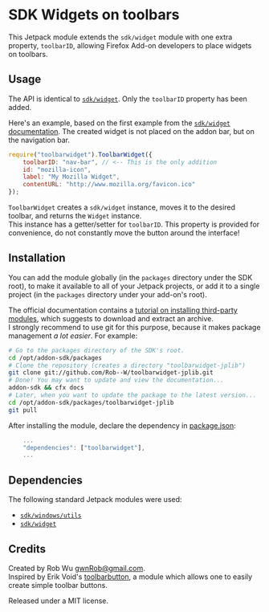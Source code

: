 # SDK Widgets on toolbars
This Jetpack module extends the `sdk/widget` module with one extra property, `toolbarID`, allowing Firefox Add-on developers to place widgets on toolbars.

## Usage
The API is identical to [`sdk/widget`](https://addons.mozilla.org/en-US/developers/docs/sdk/1.14/modules/sdk/widget.html). Only the `toolbarID` property has been added.

Here's an example, based on the first example from the [`sdk/widget` documentation](https://addons.mozilla.org/en-US/developers/docs/sdk/1.14/modules/sdk/widget.html#Creation%20and%20Content). The created widget is not placed on the addon bar, but on the navigation bar.

```javascript
require("toolbarwidget").ToolbarWidget({
    toolbarID: "nav-bar", // <-- This is the only addition
    id: "mozilla-icon",
    label: "My Mozilla Widget",
    contentURL: "http://www.mozilla.org/favicon.ico"
});
```

`ToolbarWidget` creates a `sdk/widget` instance, moves it to the desired toolbar, and returns the `Widget` instance.  
This instance has a getter/setter for `toolbarID`. This property is provided for convenience, do not constantly move the button around the interface!

## Installation
You can add the module globally (in the `packages` directory under the SDK root), to make it available to all of your Jetpack projects,
or add it to a single project (in the `packages` directory under your add-on's root).

The official documentation contains a [tutorial on installing third-party modules](https://addons.mozilla.org/en-US/developers/docs/sdk/latest/dev-guide/tutorials/adding-menus.html),
which suggests to download and extract an archive.  
I strongly recommend to use git for this purpose, because it makes package management *a lot easier*. For example:

```sh
# Go to the packages directory of the SDK's root.
cd /opt/addon-sdk/packages
# Clone the repository (creates a directory "toolbarwidget-jplib")
git clone git://github.com/Rob--W/toolbarwidget-jplib.git
# Done! You may want to update and view the documentation...
addon-sdk && cfx docs
# Later, when you want to update the package to the latest version...
cd /opt/addon-sdk/packages/toolbarwidget-jplib
git pull
```

After installing the module, declare the dependency in [package.json](https://addons.mozilla.org/en-US/developers/docs/sdk/latest/dev-guide/package-spec.html):

```js
    ...
    "dependencies": ["toolbarwidget"],
    ...
```

## Dependencies
The following standard Jetpack modules were used:

- [`sdk/windows/utils`](https://addons.mozilla.org/en-US/developers/docs/sdk/1.14/modules/sdk/window/utils.html)
- [`sdk/widget`](https://addons.mozilla.org/en-US/developers/docs/sdk/1.14/modules/sdk/widget.html)

## Credits
Created by Rob Wu <gwnRob@gmail.com>.  
Inspired by Erik Void's [toolbarbutton](https://github.com/voldsoftware/toolbarbutton-jplib), a module which allows one to easily create simple toolbar buttons.

Released under a MIT license.
